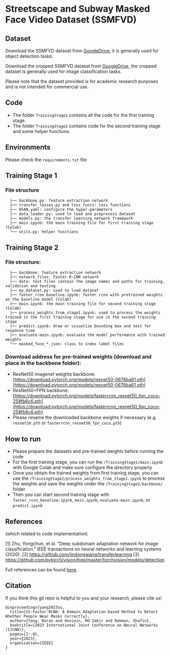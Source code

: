 # Streetscape and Subway Masked Face Video Dataset (SSMFVD)

## Dataset

Download the SSMFVD dataset from [GoogleDrive](
https://drive.google.com/file/d/1Yk8NnEObDLSOHS-ih1Uowh1YwJNrTE3g/view?usp=sharing), it is generally used for object detection tasks.

Download the cropped SSMFVD dataset from [GoogleDrive](
https://drive.google.com/file/d/1U2-B7IPGbrc3dhCBHyVNvFzaHlA9Iwm5/view?usp=sharing), the cropped dataset is generally used for image classification tasks.

Please note that the dataset provided is for academic research purposes and is not intended for commercial use.


## Code
* The folder `TrainingStage1` contains all the code for the first training stage.
* The folder `TrainingStage2` contains code for the second training stage and some helper functions.

## Environments
Please check the `requirements.txt` file

## Training Stage 1
### File structure
```
  ├── backbone.py: feature extraction network
  ├── transfer_losses.py and loss_funcs: loss functions
  ├── DSAN.yaml: configure the hyper-parameters 
  ├── data_loader.py: used to load and preprocess dataset
  ├── models.py: the transfer learning network framework
  ├── main.ipynb: the main training file for first training stage (Colab)
  └── utils.py: helper functions
```

## Training Stage 2
### File structure:
```
  ├── backbone: feature extraction network
  ├── network_files: Faster R-CNN network
  ├── data: text files contain the image names and paths for training, validation and testing
  ├── my_dataset.py: used to load dataset
  ├── faster_rcnn_baseline.ipynb: faster rcnn with pretrained weights as the baseline model (Colab)
  ├── main.ipynb: the main training file for second training stage (Colab)
  ├── process_weights_from_stage1.ipynb: used to process the weights trained in the first training stage for use in the second training stage
  ├── predict.ipynb: draw or visualize bounding box and test for response time
  ├── evaluate-main.ipynb: evaluate the model performance with trained weights
  └── masked_face_*.json: class to index label files
```

### Download address for pre-trained weights (download and place in the backbone folder):
* ResNet50 imagenet weights backbone: [https://download.pytorch.org/models/resnet50-0676ba61.pth](https://download.pytorch.org/models/resnet50-0676ba61.pth)
* ResNet50+FPN backbone: [https://download.pytorch.org/models/fasterrcnn_resnet50_fpn_coco-258fb6c6.pth](https://download.pytorch.org/models/fasterrcnn_resnet50_fpn_coco-258fb6c6.pth)
* Please rename the downloaded backbone weights if necessary (e.g. `resnet50.pth` or `fasterrcnn_resnet50_fpn_coco.pth`)

## How to run
* Please prepare the datasets and pre-trained weights before running the code
* For the first training stage, you can run the `/TrainingStage1/main.ipynb` with Google Colab and make sure configure the directory properly
* Once you obtain the trained weights from first training stage, you can use the `/TrainingStage2/process_weights_from_stage1.ipynb` to process the weights and save the weights under the `/TrainingStage2/backbone/` folder
* Then you can start second training stage with `faster_rcnn_baseline.ipynb`, `main.ipynb`, `evaluate-main.ipynb`, or `predict.ipynb`

## References 
(which related to code implementation)

[1] Zhu, Yongchun, et al. "Deep subdomain adaptation network for image classification." IEEE transactions on neural networks and learning systems (2020).
[2] https://github.com/jindongwang/transferlearning
[3] https://github.com/pytorch/vision/tree/master/torchvision/models/detection

Full references can be found [here](https://ieeexplore.ieee.org/document/10191466/references#references).

## Citation

If you think this git repo is helpful to you and your research, please cite us!

```
@inproceedings{yang2023ss,
  title={SS-Faster-RCNN: A Domain Adaptation-based Method to Detect Whether People Wear Masks Correctly},
  author={Yang, Boran and Hossain, Md Zakir and Rahman, Shafin},
  booktitle={2023 International Joint Conference on Neural Networks (IJCNN)},
  pages={1--8},
  year={2023},
  organization={IEEE}
}
```
